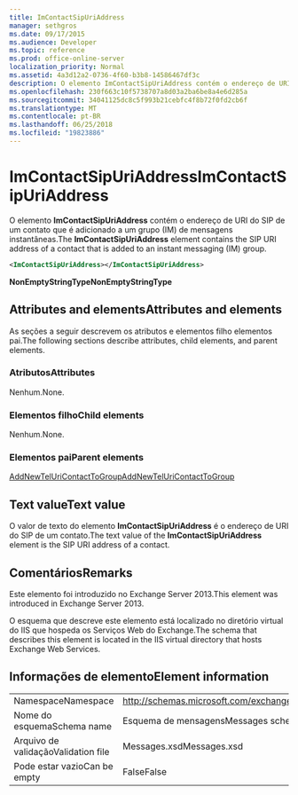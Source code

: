 ```yaml
---
title: ImContactSipUriAddress
manager: sethgros
ms.date: 09/17/2015
ms.audience: Developer
ms.topic: reference
ms.prod: office-online-server
localization_priority: Normal
ms.assetid: 4a3d12a2-0736-4f60-b3b8-14586467df3c
description: O elemento ImContactSipUriAddress contém o endereço de URI do SIP de um contato que é adicionado a um grupo (IM) de mensagens instantâneas.
ms.openlocfilehash: 230f663c10f5738707a8d03a2ba6be8a4e6d285a
ms.sourcegitcommit: 34041125dc8c5f993b21cebfc4f8b72f0fd2cb6f
ms.translationtype: MT
ms.contentlocale: pt-BR
ms.lasthandoff: 06/25/2018
ms.locfileid: "19823886"
---
```

# <a name="imcontactsipuriaddress"></a><span data-ttu-id="1f201-103">ImContactSipUriAddress</span><span class="sxs-lookup"><span data-stu-id="1f201-103">ImContactSipUriAddress</span></span>

<span data-ttu-id="1f201-104">O elemento **ImContactSipUriAddress** contém o endereço de URI do SIP de um contato que é adicionado a um grupo (IM) de mensagens instantâneas.</span><span class="sxs-lookup"><span data-stu-id="1f201-104">The **ImContactSipUriAddress** element contains the SIP URI address of a contact that is added to an instant messaging (IM) group.</span></span> 
  
```XML
<ImContactSipUriAddress></ImContactSipUriAddress>
```

 <span data-ttu-id="1f201-105">**NonEmptyStringType**</span><span class="sxs-lookup"><span data-stu-id="1f201-105">**NonEmptyStringType**</span></span>
## <a name="attributes-and-elements"></a><span data-ttu-id="1f201-106">Attributes and elements</span><span class="sxs-lookup"><span data-stu-id="1f201-106">Attributes and elements</span></span>

<span data-ttu-id="1f201-107">As seções a seguir descrevem os atributos e elementos filho elementos pai.</span><span class="sxs-lookup"><span data-stu-id="1f201-107">The following sections describe attributes, child elements, and parent elements.</span></span>
  
### <a name="attributes"></a><span data-ttu-id="1f201-108">Atributos</span><span class="sxs-lookup"><span data-stu-id="1f201-108">Attributes</span></span>

<span data-ttu-id="1f201-109">Nenhum.</span><span class="sxs-lookup"><span data-stu-id="1f201-109">None.</span></span>
  
### <a name="child-elements"></a><span data-ttu-id="1f201-110">Elementos filho</span><span class="sxs-lookup"><span data-stu-id="1f201-110">Child elements</span></span>

<span data-ttu-id="1f201-111">Nenhum.</span><span class="sxs-lookup"><span data-stu-id="1f201-111">None.</span></span>
  
### <a name="parent-elements"></a><span data-ttu-id="1f201-112">Elementos pai</span><span class="sxs-lookup"><span data-stu-id="1f201-112">Parent elements</span></span>

[<span data-ttu-id="1f201-113">AddNewTelUriContactToGroup</span><span class="sxs-lookup"><span data-stu-id="1f201-113">AddNewTelUriContactToGroup</span></span>](addnewteluricontacttogroup.md)
  
## <a name="text-value"></a><span data-ttu-id="1f201-114">Text value</span><span class="sxs-lookup"><span data-stu-id="1f201-114">Text value</span></span>

<span data-ttu-id="1f201-115">O valor de texto do elemento **ImContactSipUriAddress** é o endereço de URI do SIP de um contato.</span><span class="sxs-lookup"><span data-stu-id="1f201-115">The text value of the **ImContactSipUriAddress** element is the SIP URI address of a contact.</span></span> 
  
## <a name="remarks"></a><span data-ttu-id="1f201-116">Comentários</span><span class="sxs-lookup"><span data-stu-id="1f201-116">Remarks</span></span>

<span data-ttu-id="1f201-117">Este elemento foi introduzido no Exchange Server 2013.</span><span class="sxs-lookup"><span data-stu-id="1f201-117">This element was introduced in Exchange Server 2013.</span></span>
  
<span data-ttu-id="1f201-118">O esquema que descreve este elemento está localizado no diretório virtual do IIS que hospeda os Serviços Web do Exchange.</span><span class="sxs-lookup"><span data-stu-id="1f201-118">The schema that describes this element is located in the IIS virtual directory that hosts Exchange Web Services.</span></span>
  
## <a name="element-information"></a><span data-ttu-id="1f201-119">Informações de elemento</span><span class="sxs-lookup"><span data-stu-id="1f201-119">Element information</span></span>

|||
|:-----|:-----|
|<span data-ttu-id="1f201-120">Namespace</span><span class="sxs-lookup"><span data-stu-id="1f201-120">Namespace</span></span>  <br/> |http://schemas.microsoft.com/exchange/services/2006/messages  <br/> |
|<span data-ttu-id="1f201-121">Nome do esquema</span><span class="sxs-lookup"><span data-stu-id="1f201-121">Schema name</span></span>  <br/> |<span data-ttu-id="1f201-122">Esquema de mensagens</span><span class="sxs-lookup"><span data-stu-id="1f201-122">Messages schema</span></span>  <br/> |
|<span data-ttu-id="1f201-123">Arquivo de validação</span><span class="sxs-lookup"><span data-stu-id="1f201-123">Validation file</span></span>  <br/> |<span data-ttu-id="1f201-124">Messages.xsd</span><span class="sxs-lookup"><span data-stu-id="1f201-124">Messages.xsd</span></span>  <br/> |
|<span data-ttu-id="1f201-125">Pode estar vazio</span><span class="sxs-lookup"><span data-stu-id="1f201-125">Can be empty</span></span>  <br/> |<span data-ttu-id="1f201-126">False</span><span class="sxs-lookup"><span data-stu-id="1f201-126">False</span></span>  <br/> |
   

